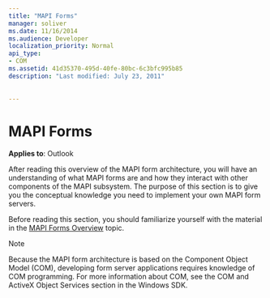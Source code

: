 ```yaml
---
title: "MAPI Forms"
manager: soliver
ms.date: 11/16/2014
ms.audience: Developer
localization_priority: Normal
api_type:
- COM
ms.assetid: 41d35370-495d-40fe-80bc-6c3bfc995b85
description: "Last modified: July 23, 2011"
 
 
---
```


# MAPI Forms

  
  
**Applies to**: Outlook 
  
After reading this overview of the MAPI form architecture, you will have an understanding of what MAPI forms are and how they interact with other components of the MAPI subsystem. The purpose of this section is to give you the conceptual knowledge you need to implement your own MAPI form servers.
  
Before reading this section, you should familiarize yourself with the material in the [MAPI Forms Overview](mapi-forms-overview.md) topic. 
  
> [!NOTE]
> Because the MAPI form architecture is based on the Component Object Model (COM), developing form server applications requires knowledge of COM programming. For more information about COM, see the COM and ActiveX Object Services section in the Windows SDK. 
  

